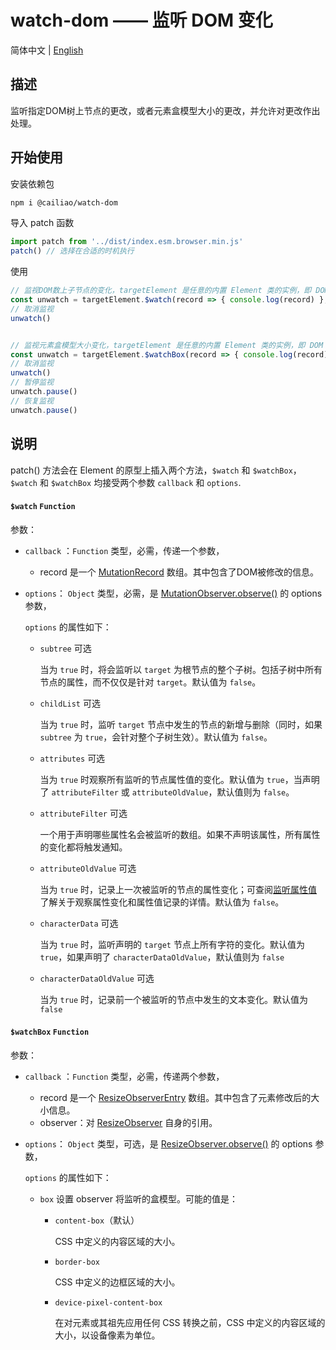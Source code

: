 # watch-dom —— 监听 DOM 变化

简体中文 | [English](readme/README-en.md)

## 描述

监听指定DOM树上节点的更改，或者元素盒模型大小的更改，并允许对更改作出处理。

## 开始使用

安装依赖包

```bash
npm i @cailiao/watch-dom
```

导入 patch 函数

```javascript
import patch from '../dist/index.esm.browser.min.js'
patch() // 选择在合适的时机执行
```

使用

```javascript
// 监视DOM数上子节点的变化，targetElement 是任意的内置 Element 类的实例，即 DOM 元素
const unwatch = targetElement.$watch(record => { console.log(record) }, { subtree: true, childList: true })
// 取消监视
unwatch()


// 监视元素盒模型大小变化，targetElement 是任意的内置 Element 类的实例，即 DOM 元素
const unwatch = targetElement.$watchBox(record => { console.log(record) }, { subtree: true, childList: true })
// 取消监视
unwatch()
// 暂停监视
unwatch.pause()
// 恢复监视
unwatch.pause()
```



## 说明

patch() 方法会在 Element 的原型上插入两个方法，`$watch` 和 `$watchBox`，`$watch` 和 `$watchBox` 均接受两个参数 `callback` 和 `options`.

#### `$watch` `Function`

参数：

- `callback` ：`Function` 类型，必需，传递一个参数，

  -  record 是一个 [MutationRecord](https://developer.mozilla.org/zh-CN/docs/Web/API/MutationRecord) 数组。其中包含了DOM被修改的信息。

- `options`： `Object` 类型，必需，是 [MutationObserver.observe()](https://developer.mozilla.org/zh-CN/docs/Web/API/MutationObserver/observe) 的 options 参数，

  `options` 的属性如下：

  - `subtree` 可选

    当为 `true` 时，将会监听以 `target` 为根节点的整个子树。包括子树中所有节点的属性，而不仅仅是针对 `target`。默认值为 `false`。

  - `childList` 可选

    当为 `true` 时，监听 `target` 节点中发生的节点的新增与删除（同时，如果 `subtree` 为 `true`，会针对整个子树生效）。默认值为 `false`。

  - `attributes` 可选

    当为 `true` 时观察所有监听的节点属性值的变化。默认值为 `true`，当声明了 `attributeFilter` 或 `attributeOldValue`，默认值则为 `false`。

  - `attributeFilter` 可选

    一个用于声明哪些属性名会被监听的数组。如果不声明该属性，所有属性的变化都将触发通知。

  - `attributeOldValue` 可选

    当为 `true` 时，记录上一次被监听的节点的属性变化；可查阅[监听属性值](https://developer.mozilla.org/zh-CN/docs/Web/API/MutationObserver#监听属性值)了解关于观察属性变化和属性值记录的详情。默认值为 `false`。

  - `characterData` 可选

    当为 `true` 时，监听声明的 `target` 节点上所有字符的变化。默认值为 `true`，如果声明了 `characterDataOldValue`，默认值则为 `false`

  - `characterDataOldValue` 可选

    当为 `true` 时，记录前一个被监听的节点中发生的文本变化。默认值为 `false`

    

#### `$watchBox` `Function`

参数：

- `callback` ：`Function` 类型，必需，传递两个参数，

  -  record 是一个 [ResizeObserverEntry](https://developer.mozilla.org/zh-CN/docs/Web/API/ResizeObserverEntry) 数组。其中包含了元素修改后的大小信息。
  - observer：对 [ResizeObserver](https://developer.mozilla.org/zh-CN/docs/Web/API/ResizeObserver/ResizeObserver) 自身的引用。

- `options`： `Object` 类型，可选，是 [ResizeObserver.observe()](https://developer.mozilla.org/zh-CN/docs/Web/API/ResizeObserver/observe) 的 options 参数，

  `options` 的属性如下：

  - `box` 设置 observer 将监听的盒模型。可能的值是：

    - `content-box`（默认）

      CSS 中定义的内容区域的大小。

    - `border-box`

      CSS 中定义的边框区域的大小。

    - `device-pixel-content-box`

      在对元素或其祖先应用任何 CSS 转换之前，CSS 中定义的内容区域的大小，以设备像素为单位。
